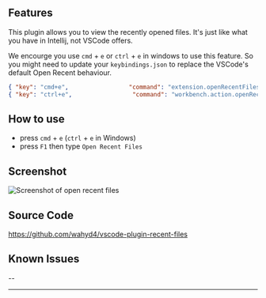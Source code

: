 
## Features
  This plugin allows you to view the recently opened files. It's just like what you have in Intellij, not VSCode offers.

  We encourge you use `cmd` + `e` or `ctrl` + `e` in windows to use this feature. So you might need to update your `keybindings.json` to replace the VSCode's default Open Recent behaviour.

  ```json
  { "key": "cmd+e",                 "command": "extension.openRecentFiles" },
  { "key": "ctrl+e",                 "command": "workbench.action.openRecent" }
  ```

## How to use
  * press `cmd` + `e` (`ctrl` + `e` in Windows)
  * press `F1` then type `Open Recent Files`

## Screenshot
![Screenshot of open recent files](https://github.com/wahyd4/vscode-plugin-recent-files/raw/master/screenshot.png)

## Source Code
  <https://github.com/wahyd4/vscode-plugin-recent-files>

## Known Issues

  --


-------------------------------------------------------------------------------------